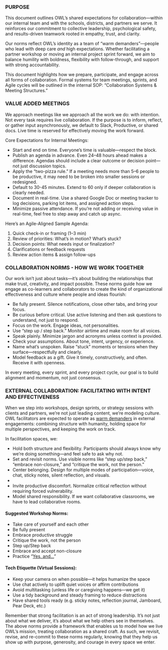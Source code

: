 ### **PURPOSE**

This document outlines OWL’s shared expectations for collaboration—within our internal team and with the schools, districts, and partners we serve. It reinforces our commitment to collective leadership, psychological safety, and results-driven teamwork rooted in empathy, trust, and clarity.

Our norms reflect OWL’s identity as a team of “warm demanders”—people who lead with deep care *and* high expectations. Whether facilitating a partner workshop or moving an internal project sprint forward, we aim to balance humility with boldness, flexibility with follow-through, and support with strong accountability.

This document highlights how we prepare, participate, and engage across all forms of collaboration. Formal systems for team meetings, sprints, and Agile cycles will be outlined in the internal SOP: “Collaboration Systems & Meeting Structures.”

### **VALUE ADDED MEETINGS**

We approach meetings like we approach all the work we do: with intention. Not every task requires live collaboration. If the purpose is to inform, reflect, or gather input asynchronously, we default to Slack, Productive, or shared docs. Live time is reserved for effectively moving the work forward.

Core Expectations for Internal Meetings:

* Start and end on time. Everyone’s time is valuable—respect the block.  
* Publish an agenda in advance. Even 24–48 hours ahead makes a difference. Agendas should include a clear outcome or decision point—not just discussion topics.  
* Apply the “two-pizza rule.” If a meeting needs more than 5–6 people to be productive, it may need to be broken into smaller sessions or redesigned.  
* Default to 30-45 minutes. Extend to 60 only if deeper collaboration is clearly needed.  
* Document in real-time. Use a shared Google Doc or meeting tracker to log decisions, parking lot items, and assigned action steps.  
* Minimize passive attendance. If you’re not adding or receiving value in real-time, feel free to step away and catch up async.

Here’s an Agile-Aligned Sample Agenda:

1. Quick check-in or framing (1–3 min)  
2. Review of priorities: What’s in motion? What’s stuck?  
3. Decision points: What needs input or finalization?  
4. Clarifications or feedback requests  
5. Review action items & assign follow-ups

### **COLLABORATION NORMS \- HOW WE WORK TOGETHER**

Our work isn’t just about tasks—it’s about building the relationships that make trust, creativity, and impact possible. These norms guide how we engage as co-learners and collaborators to create the kind of organizational effectiveness and culture where people and ideas flourish:

* Be fully present. Silence notifications, close other tabs, and bring your focus.  
* Be curious before critical. Use active listening and then ask questions to understand, not just to respond.  
* Focus on the work. Engage ideas, not personalities.  
* Use “step up / step back.” Monitor airtime and make room for all voices.  
* Speak plainly. Minimize jargon and acronyms unless context is provided.  
* Check your assumptions. About tone, intent, urgency, or experience.  
* Name what’s unspoken. Raise “stuck” moments or tensions when they surface—respectfully and clearly.  
* Model feedback as a gift. Give it timely, constructively, and often. Receive it with openness.

In every meeting, every sprint, and every project cycle, our goal is to build alignment and momentum, not just consensus.

### **EXTERNAL COLLABORATION: FACILITATING WITH INTENT AND EFFECTIVENESS**

When we step into workshops, design sprints, or strategy sessions with clients and partners, we’re not just leading content, we’re modeling culture. OWL facilitators are expected to operate as [warm demanders](https://resources.corwin.com/sites/default/files/13._figure_6.2_warm_demander_chart.pdf) in external engagements: combining structure with humanity, holding space for multiple perspectives, and keeping the work on track.

In facilitation spaces, we:

* Hold both structure and flexibility. Participants should always know why we’re doing something—and feel safe to ask why not.  
* Set and revisit norms. Use visible norms like “step up/step back,” “embrace non-closure,” and “critique the work, not the person.”  
* Center belonging. Design for multiple modes of participation—voice, chat, sticky notes, silent reflection, and visuals.  
*   
* Invite productive discomfort. Normalize critical reflection without requiring forced vulnerability.  
* Model shared responsibility. If we want collaborative classrooms, we have to lead collaborative rooms.

#### **Suggested Workshop Norms:**

* Take care of yourself and each other  
* Be fully present  
* Embrace productive struggle  
* Critique the work, not the person  
* Step up/Step back  
* Embrace and accept non-closure   
* Practice “[Yes, and…](https://medium.com/improv4/saying-yes-and-a-principle-for-improv-business-life-fd050bccf7e3)” 

#### **Tech Etiquette (Virtual Sessions):**

* Keep your camera on when possible—it helps humanize the space  
* Use chat actively to uplift quiet voices or affirm contributions  
* Avoid multitasking (unless life or caregiving happens—we get it)  
* Use a tidy background and steady framing to reduce distractions  
* Have shared tools ready (e.g. sticky notes, reflection journal, Jamboard, Pear Deck, etc.)

Remember that strong facilitation is an act of strong leadership. It’s not just about what we deliver, it’s about what we help others see in themselves. The above norms provide a framework that enables us to model how we live OWL’s mission, treating collaboration as a shared craft. As such, we revisit, revise, and re-commit to these norms regularly, knowing that they help us show up with purpose, generosity, and courage in every space we enter.

